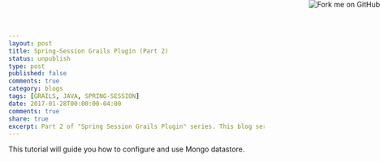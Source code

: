 ```yaml
---
layout: post
title: Spring-Session Grails Plugin (Part 2)
status: unpublish
type: post
published: false
comments: true
category: blogs
tags: [GRAILS, JAVA, SPRING-SESSION]
date: 2017-01-28T00:00:00-04:00
comments: true
share: true
excerpt: Part 2 of "Spring Session Grails Plugin" series. This blog series will cover Mongo Data store.
---
```

<a href="https://github.com/jeetmp3/spring-session" target="_blank"><img style="position: absolute; top: 0; right: 0; border: 0;" src="https://camo.githubusercontent.com/e7bbb0521b397edbd5fe43e7f760759336b5e05f/68747470733a2f2f73332e616d617a6f6e6177732e636f6d2f6769746875622f726962626f6e732f666f726b6d655f72696768745f677265656e5f3030373230302e706e67" alt="Fork me on GitHub" data-canonical-src="https://s3.amazonaws.com/github/ribbons/forkme_right_green_007200.png"></a>

This tutorial will guide you how to configure and use Mongo datastore.